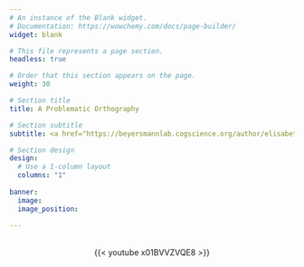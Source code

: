 ```yaml
---
# An instance of the Blank widget.
# Documentation: https://wowchemy.com/docs/page-builder/
widget: blank

# This file represents a page section.
headless: true

# Order that this section appears on the page.
weight: 30

# Section title
title: A Problematic Orthography

# Section subtitle
subtitle: <a href="https://beyersmannlab.cogscience.org/author/elisabetta-de-simone/" target="_blank">Elisabetta DeSimone</a> was tasked with creating an engaging summary of her research (2023, May 22).

# Section design
design:
  # Use a 1-column layout
  columns: "1"
  
banner:
  image: 
  image_position: 
    
---
```


<br/>
<center>{{< youtube x01BVVZVQE8 >}}</center>
